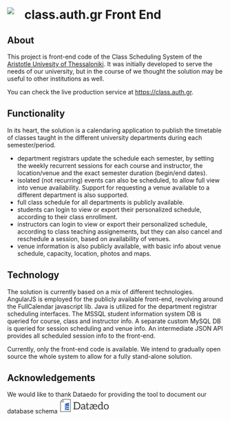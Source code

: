 # class.auth.gr Front End<img src="https://user-images.githubusercontent.com/6997990/33650415-90e07842-da6a-11e7-9f42-f8da1fd90f71.png" align="left" width="40">

## About
This project is front-end code of the Class Scheduling System of the [Aristotle Univesity of Thessaloniki](https://www.auth.gr/). It was initially developed to serve the needs of our university, but in the course of we thought the solution may be useful to other institutions as well.

You can check the live production service at https://class.auth.gr.

## Functionality
In its heart, the solution is a calendaring application to publish the timetable of classes taught in the different university departments during each semester/period. 

* department registrars update the schedule each semester, by setting the weekly recurrent sessions for each course and instructor, the location/venue and the exact semester duration (begin/end dates).
* isolated (not recurring) events can also be scheduled, to allow full view into venue availability. Support for requesting a venue available to a different department is also supported.
* full class schedule for all departments is publicly available.
* students can login to view or export their personalized schedule, according to their class enrollment.
* instructors can login to view or export their personalized schedule, according to class teaching assignements, but they can also cancel and reschedule a session, based on availability of venues.
* venue information is also publicly available, with basic info about venue schedule, capacity, location, photos and maps.

## Technology
The solution is currently based on a mix of different technologies. AngularJS is employed for the publicly available front-end, revolving around the FullCalendar javascript lib. Java is utilized for the department registrar scheduling interfaces. The MSSQL student information system DB is queried for course, class and instructor info. A separate custom MySQL DB is queried for session scheduling and venue info. An intermediate JSON API provides all scheduled session info to the front-end.

Currently, only the front-end code is available. We intend to gradually open source the whole system to allow for a fully stand-alone solution.


## Acknowledgements
We would like to thank Dataedo for providing the tool to document our database schema <img src="dataedo.png"/>
